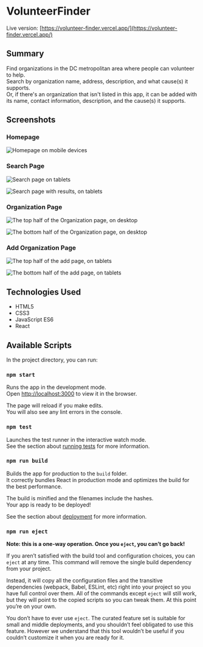 # VolunteerFinder

Live version: [https://volunteer-finder.vercel.app/](https://volunteer-finder.vercel.app/)

## Summary
Find organizations in the DC metropolitan area where people can volunteer to help.  
Search by organization name, address, description, and what cause(s) it supports.  
Or, if there's an organization that isn't listed in this app, it can be added with its name, contact information, description, and the cause(s) it supports.

## Screenshots


### Homepage

![Homepage on mobile devices](/screenshots/homepage-mobile.png "Homepage on mobile devices")


### Search Page

![Search page on tablets](/screenshots/search-page-tablet.png "Search page on tablets")

![Search page with results, on tablets](/screenshots/search-page-with-results-tablet.png "Search page with results, on tablets")


### Organization Page

![The top half of the Organization page, on desktop](/screenshots/organization-page-top-half-desktop.png "The top half of the Organization page, on desktop")

![The bottom half of the Organization page, on desktop](/screenshots/organization-page-bottom-half-desktop.png "The bottom half of the Organization page, on desktop")


### Add Organization Page

![The top half of the add page, on tablets](/screenshots/add-page-top-half-tablet.png "The top half of the add page, on tablets")

![The bottom half of the add page, on tablets](/screenshots/add-page-bottom-half-tablet.png "The bottom half of the add page, on tablets")


## Technologies Used
* HTML5
* CSS3
* JavaScript ES6
* React

## Available Scripts

In the project directory, you can run:

### `npm start`

Runs the app in the development mode.\
Open [http://localhost:3000](http://localhost:3000) to view it in the browser.

The page will reload if you make edits.\
You will also see any lint errors in the console.

### `npm test`

Launches the test runner in the interactive watch mode.\
See the section about [running tests](https://facebook.github.io/create-react-app/docs/running-tests) for more information.

### `npm run build`

Builds the app for production to the `build` folder.\
It correctly bundles React in production mode and optimizes the build for the best performance.

The build is minified and the filenames include the hashes.\
Your app is ready to be deployed!

See the section about [deployment](https://facebook.github.io/create-react-app/docs/deployment) for more information.

### `npm run eject`

**Note: this is a one-way operation. Once you `eject`, you can’t go back!**

If you aren’t satisfied with the build tool and configuration choices, you can `eject` at any time. This command will remove the single build dependency from your project.

Instead, it will copy all the configuration files and the transitive dependencies (webpack, Babel, ESLint, etc) right into your project so you have full control over them. All of the commands except `eject` will still work, but they will point to the copied scripts so you can tweak them. At this point you’re on your own.

You don’t have to ever use `eject`. The curated feature set is suitable for small and middle deployments, and you shouldn’t feel obligated to use this feature. However we understand that this tool wouldn’t be useful if you couldn’t customize it when you are ready for it.